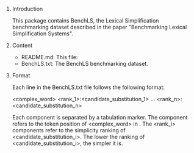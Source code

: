 1) Introduction

	This package contains BenchLS, the Lexical Simplification benchmarking dataset described in the paper "Benchmarking Lexical Simplification Systems".

2) Content

	- README.md: This file:
	- BenchLS.txt: The BenchLS benchmarking dataset.
	
3) Format

	Each line in the BenchLS.txt file follows the following format:
	
	<sentence> <complex_word> <position> <rank_1>:<candidate_substitution_1> ... <rank_n>:<candidate_substitution_n>
	
	Each component is separated by a tabulation marker.
	The <position> component refers to the token position of <complex_word> in <sentence>.
	The <rank_i> components refer to the simplicity ranking of <candidate_substitution_i>.
	The lower the ranking of <candidate_substitution_i>, the simpler it is.